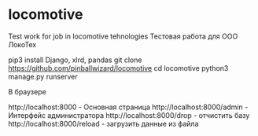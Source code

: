 # locomotive
Test work for job in locomotive tehnologies
Тестовая работа для ООО ЛокоТех

pip3 install Django, xlrd, pandas
git clone https://github.com/pinballwizard/locomotive
cd locomotive
python3 manage.py runserver

В браузере

http://localhost:8000 - Основная страница
http://localhost:8000/admin - Интерфейс администратора
http://localhost:8000/drop - отчистить базу
http://localhost:8000/reload - загрузить данные из файла